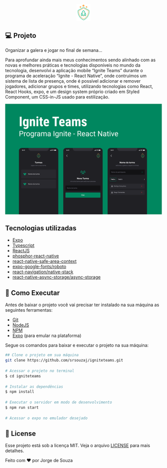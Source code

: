 <p align="center">
  <img alt="Ignite Teams" src=".github/logo.png" />
</p>

## **💻** Projeto

Organizar a galera e jogar no final de semana…

Para aprofundar ainda mais meus conhecimentos sendo alinhado com as novas e melhores práticas e tecnologias disponíveis no mundo da tecnologia, desenvolvi a aplicação mobile “Ignite Teams” durante o programa de aceleração “Ignite - React Native”, onde contruímos um sistema de lista de presença, onde é possível adicionar e remover jogadores, adicionar grupos e times, utilizando tecnologias como React, React Hooks, expo, e um design system próprio criado em Styled Component, um CSS-in-JS usado para estilização.

 <p align="center">
  <img alt="Ignite Teams - Background" src=".github/background.png" />
</p>


## Tecnologias utilizadas

- [Expo](https://expo.dev/)
- [Typescript](https://www.typescriptlang.org/)
- [ReactJS](https://pt-br.reactjs.org/)
- [phosphor-react-native](https://www.npmjs.com/package/phosphor-react-native)
- [react-native-safe-area-context](https://www.npmjs.com/package/react-native-safe-area-context)
- [expo-google-fonts/roboto](https://www.npmjs.com/package/@expo-google-fonts/roboto)
- [react-navigation/native-stack](https://reactnavigation.org/docs/native-stack-navigator/)
- [react-native-async-storage/async-storage](https://www.npmjs.com/package/@react-native-async-storage/async-storage)

## **🚀** Como Executar

Antes de baixar o projeto você vai precisar ter instalado na sua máquina as seguintes ferramentas:

- [Git](https://git-scm.com/)
- [NodeJS](https://nodejs.org/en/)
- [NPM](https://www.npmjs.com/)
- [Expo](https://expo.dev/) (para emular na plataforma)

Segue os comandos para baixar e executar o projeto na sua máquina:

```bash
## Clone o projeto em sua máquina
git clone https://github.com/srsouzaj/igniteteams.git

# Acessar o projeto no terminal
$ cd igniteteams

# Instalar as dependências
$ npm install

# Executar o servidor em modo de desenvolvimento
$ npm run start

# Acessar o expo no emulador desejado
```

## 📝 License

Esse projeto está sob a licença MIT. Veja o arquivo [LICENSE](https://github.com/srsouzaj/06-ignite-call/blob/master/LICENSE.md) para mais detalhes.

Feito com ❤️ por Jorge de Souza
